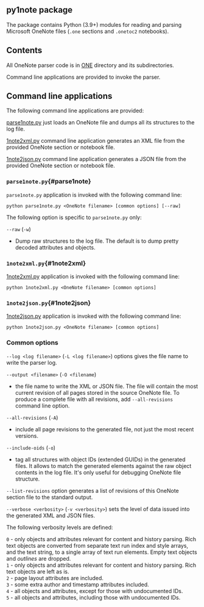 py1note package
---------------

The package contains Python (3.9+) modules for reading and parsing Microsoft OneNote files (`.one` sections and `.onetoc2` notebooks).

## Contents

All OneNote parser code is in [ONE](ONE/README.md) directory and its subdirectories.

Command line applications are provided to invoke the parser.

## Command line applications

The following command line applications are provided:

[parse1note.py](#parse1note) just loads an OneNote file and dumps all its structures to the log file.

[1note2xml.py](#1note2xml) command line application generates an XML file from the provided OneNote section or notebook file.

[1note2json.py](#1note2json) command line application generates a JSON file from the provided OneNote section or notebook file.

### `parse1note.py`{#parse1note}

`parse1note.py` application is invoked with the following command line:

```
python parse1note.py <OneNote filename> [common options] [--raw]
```

The following option is specific to `parse1note.py` only:

`--raw` (`-w`)
- Dump raw structures to the log file. The default is to dump pretty decoded attributes and objects.

### `1note2xml.py`{#1note2xml}

[1note2xml.py](1note2xml.py) application is invoked with the following command line:

```
python 1note2xml.py <OneNote filename> [common options]
```

### `1note2json.py`{#1note2json}

[1note2json.py](1note2json.py) application is invoked with the following command line:

```
python 1note2json.py <OneNote filename> [common options]
```

### Common options

`--log <log filename>` (`-L <log filename>`) options gives the file name to write the parser log.

`--output <filename>` (`-O <filename`)
- the file name to write the XML or JSON file.
The file will contain the most current revision of all pages stored in the source OneNote file.
To produce a complete file with all revisions, add `--all-revisions` command line option.

`--all-revisions` (`-A`)
- include all page revisions to the generated file, not just the most recent versions.

`--include-oids` (`-o`)
- tag all structures with object IDs (extended GUIDs) in the generated files.
It allows to match the generated elements against the raw object contents in the log file.
It's only useful for debugging OneNote file structure.

`--list-revisions` option generates a list of revisions of this OneNote section file to the standard output.

`--verbose <verbosity>` (`-v <verbosity>`) sets the level of data issued into the generated XML and JSON files.

The following verbosity levels are defined:

`0` - only objects and attributes relevant for content and history parsing.
Rich text objects are converted from separate text run index and style arrays, and the text string,
to a single array of text run elements. Empty text objects and *outlines* are dropped.  
`1` - only objects and attributes relevant for content and history parsing.
Rich text objects are left as is.  
`2` - page layout attributes are included.  
`3` - some extra author and timestamp attributes included.  
`4` - all objects and attributes, except for those with undocumented IDs.  
`5` - all objects and attributes, including those with undocumented IDs.
